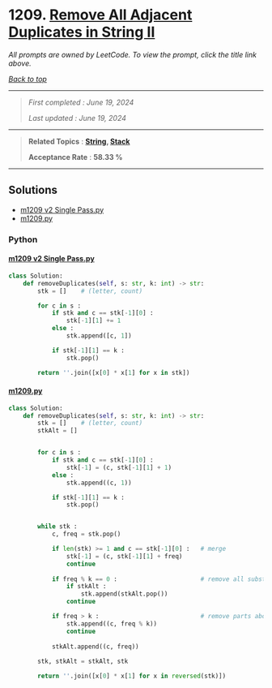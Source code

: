 # 1209. [Remove All Adjacent Duplicates in String II](<https://leetcode.com/problems/remove-all-adjacent-duplicates-in-string-ii>)

*All prompts are owned by LeetCode. To view the prompt, click the title link above.*

*[Back to top](<../README.md>)*

------

> *First completed : June 19, 2024*
>
> *Last updated : June 19, 2024*

------

> **Related Topics** : **[String](<by_topic/String.md>), [Stack](<by_topic/Stack.md>)**
>
> **Acceptance Rate** : **58.33 %**

------

## Solutions

- [m1209 v2 Single Pass.py](<../my-submissions/m1209 v2 Single Pass.py>)
- [m1209.py](<../my-submissions/m1209.py>)
### Python
#### [m1209 v2 Single Pass.py](<../my-submissions/m1209 v2 Single Pass.py>)
```Python
class Solution:
    def removeDuplicates(self, s: str, k: int) -> str:
        stk = []    # (letter, count)

        for c in s :
            if stk and c == stk[-1][0] :
                stk[-1][1] += 1
            else :
                stk.append([c, 1])

            if stk[-1][1] == k :
                stk.pop()

        return ''.join([x[0] * x[1] for x in stk])

```

#### [m1209.py](<../my-submissions/m1209.py>)
```Python
class Solution:
    def removeDuplicates(self, s: str, k: int) -> str:
        stk = []    # (letter, count)
        stkAlt = []


        for c in s :
            if stk and c == stk[-1][0] :
                stk[-1] = (c, stk[-1][1] + 1)
            else :
                stk.append((c, 1))

            if stk[-1][1] == k :
                stk.pop()


        while stk :
            c, freq = stk.pop()

            if len(stk) >= 1 and c == stk[-1][0] :   # merge
                stk[-1] = (c, stk[-1][1] + freq)
                continue
            
            if freq % k == 0 :                       # remove all substrs
                if stkAlt :
                    stk.append(stkAlt.pop())
                continue

            if freq > k :                            # remove parts above
                stk.append((c, freq % k))
                continue
            
            stkAlt.append((c, freq))
            
        stk, stkAlt = stkAlt, stk

        return ''.join([x[0] * x[1] for x in reversed(stk)])

```

